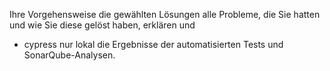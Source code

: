 Ihre Vorgehensweise
die gewählten Lösungen
alle Probleme, die Sie hatten und wie Sie diese gelöst haben, erklären und
- cypress nur lokal
die Ergebnisse der automatisierten Tests und SonarQube-Analysen.